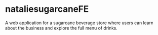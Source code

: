 # nataliesugarcaneFE
A web application for a sugarcane beverage store where users can learn about the business and explore the full menu of drinks.
